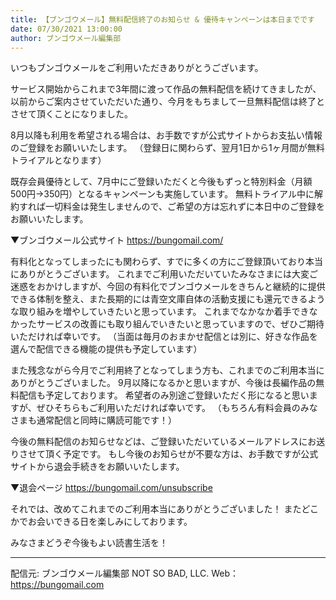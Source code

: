```yaml
---
title: 【ブンゴウメール】無料配信終了のお知らせ & 優待キャンペーンは本日までです
date: 07/30/2021 13:00:00
author: ブンゴウメール編集部
---
```


いつもブンゴウメールをご利用いただきありがとうございます。

サービス開始からこれまで3年間に渡って作品の無料配信を続けてきましたが、以前からご案内させていただいた通り、今月をもちまして一旦無料配信は終了とさせて頂くことになりました。

8月以降も利用を希望される場合は、お手数ですが公式サイトからお支払い情報のご登録をお願いいたします。
（登録日に関わらず、翌月1日から1ヶ月間が無料トライアルとなります）

既存会員優待として、7月中にご登録いただくと今後もずっと特別料金（月額500円→350円）となるキャンペーンも実施しています。
無料トライアル中に解約すれば一切料金は発生しませんので、ご希望の方は忘れずに本日中のご登録をお願いいたします。

▼ブンゴウメール公式サイト
https://bungomail.com/

有料化となってしまったにも関わらず、すでに多くの方にご登録頂いており本当にありがとうございます。
これまでご利用いただいていたみなさまには大変ご迷惑をおかけしますが、今回の有料化でブンゴウメールをきちんと継続的に提供できる体制を整え、また長期的には青空文庫自体の活動支援にも還元できるような取り組みを増やしていきたいと思っています。
これまでなかなか着手できなかったサービスの改善にも取り組んでいきたいと思っていますので、ぜひご期待いただければ幸いです。
（当面は毎月のおまかせ配信とは別に、好きな作品を選んで配信できる機能の提供も予定しています）

また残念ながら今月でご利用終了となってしまう方も、これまでのご利用本当にありがとうございました。
9月以降になるかと思いますが、今後は長編作品の無料配信も予定しております。
希望者のみ別途ご登録いただく形になると思いますが、ぜひそちらもご利用いただければ幸いです。
（もちろん有料会員のみなさまも通常配信と同時に購読可能です！）

今後の無料配信のお知らせなどは、ご登録いただいているメールアドレスにお送りさせて頂く予定です。
もし今後のお知らせが不要な方は、お手数ですが公式サイトから退会手続きをお願いいたします。

▼退会ページ
https://bungomail.com/unsubscribe


それでは、改めてこれまでのご利用本当にありがとうございました！
またどこかでお会いできる日を楽しみにしております。

みなさまどうぞ今後もよい読書生活を！


-------
配信元: ブンゴウメール編集部
NOT SO BAD, LLC.
Web： https://bungomail.com
